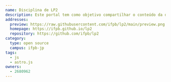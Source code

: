 ```yaml
---
name: Disciplina de LP2
description: Este portal tem como objetivo compartilhar o conteúdo da disciplina de Linguagem e Técnica de Programação II do curso de Técnico de Informática Integrado ao Médio no IFPB-JP.
addresses:
  preview: https://raw.githubusercontent.com/ifpb/lp2/main/preview.png
  homepage: https://ifpb.github.io/lp2
  repository: https://github.com/ifpb/lp2
category:
  type: open source
  campus: ifpb-jp
tags:
  - js
  - astro.js
owners:
  - 2680962
---
```

